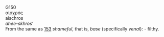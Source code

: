G150  
αἰσχρός  
aischros  
*ahee-skhros‘*  
From the same as [153](g0153) *shameful*, that is, *base* (specifically
*venal*): - filthy.  
